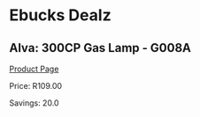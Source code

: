 
# Ebucks Dealz
## Alva: 300CP Gas Lamp - G008A
[Product Page](https://www.ebucks.com/web/shop/productSelected.do?prodId=1170344278&catId=994900921)

Price: R109.00

Savings: 20.0


	
